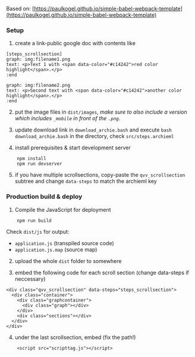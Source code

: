 Based on: [https://paulkogel.github.io/simple-babel-webpack-template](https://paulkogel.github.io/simple-babel-webpack-template)

### Setup

1. create a link-public google doc with contents like

```
[steps_scrollsection]
graph: img:filename1.png
text: <p>Text 1 with <span data-color="#c14242">red color highlight</span>.</p>
:end

graph: img:filename2.png
text: <p>Second text with <span data-color="#c14242">another color highlight</span>.</p>
:end
```

2. put the image files in `dist/images`, *make sure to also include a version which includes `_mobile` in front of the `.png`*.

3. update download link in `download_archie.bash` and execute `bash download_archie.bash` in the directory, check `src/steps.archieml`

4. install prerequisites & start development server
```
    npm install
    npm run devserver
```
5. if you have multiple scrollsections, copy-paste the `qvv_scrollsection` subtree and change `data-steps` to match the archieml key

### Production build & deploy

1. Compile the JavaScript for deployment
```
    npm run build
```
Check `dist/js` for output:
+ `application.js` (transpiled source code)
+ `application.js.map` (source map)


2. upload the whole `dist` folder to somewhere

3. embed the following code for each scroll section (change data-steps if neccessary)

```
<div class="qvv_scrollsection" data-steps="steps_scrollsection">
  <div class="container">
    <div class="graphcontainer">
      <div class="graph"></div>
    </div>
    <div class="sections"></div>
  </div>
</div>
```

4. under the last scrollsection, embed (fix the path!)
```
    <script src="scripttag.js"></script>
```
